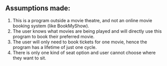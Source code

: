 ## Assumptions made:
1. This is a program outside a movie theatre, and not an online movie booking system (like BookMyShow).
2. The user knows what movies are being played and will directly use this program to book their preferred movie.
3. The user will only need to book tickets for one movie, hence the program has a lifetime of just one cycle. 
4. There is only one kind of seat option and user cannot choose where they want to sit. 
